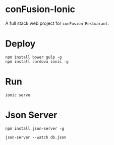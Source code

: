 # conFusion-Ionic
A full stack web project for `conFusion Restuarant`.

# Deploy

```
npm install bower gulp -g
npm install cordova ionic -g
```

# Run

```
ionic serve
```

# Json Server

```
npm install json-server -g

json-server --watch db.json
```
